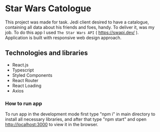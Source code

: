 # Star Wars Catologue

This project was made for task. Jedi client desired to have a catalogue, containing all data about his friends and foes,
handy. To deliver it, was my job. To do this app I used `The Star Wars API` ( https://swapi.dev/ ). Application is built with responsive web design approach.

## Technologies and libraries

- React.js
- Typescript
- Styled Components
- React Router
- React Loading
- Axios

### How to run app

To run app in the development mode first type "npm i" in main directory to install all necessary libraries, and after that type "npm start" and open [http://localhost:3000](http://localhost:3000) to view it in the browser.
